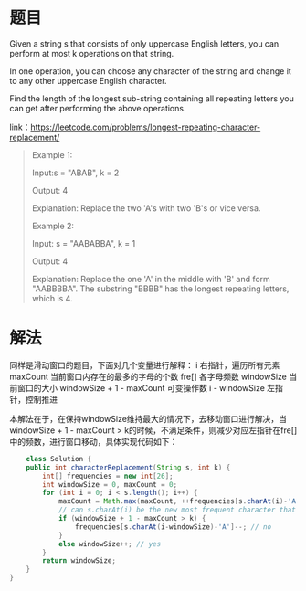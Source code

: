 # 题目
Given a string s that consists of only uppercase English letters, you can perform at most k operations on that string.

In one operation, you can choose any character of the string and change it to any other uppercase English character.

Find the length of the longest sub-string containing all repeating letters you can get after performing the above operations.

link：https://leetcode.com/problems/longest-repeating-character-replacement/
    


> Example 1:
> 
> Input:s = "ABAB", k = 2
> 
>Output: 4
>
>Explanation:
Replace the two 'A's with two 'B's or vice versa.
> 
>Example 2:
> 
>Input:
s = "AABABBA", k = 1
> 
>Output:
4
> 
>Explanation:
Replace the one 'A' in the middle with 'B' and form "AABBBBA".
The substring "BBBB" has the longest repeating letters, which is 4.


# 解法
同样是滑动窗口的题目，下面对几个变量进行解释：
i 右指针，遍历所有元素
maxCount 当前窗口内存在的最多的字母的个数
fre[] 各字母频数
windowSize 当前窗口的大小
windowSize + 1 - maxCount 可变操作数
i - windowSize 左指针，控制推进

本解法在于，在保持windowSize维持最大的情况下，去移动窗口进行解决，当windowSize + 1 - maxCount > k的时候，不满足条件，则减少对应左指针在fre[]中的频数，进行窗口移动，具体实现代码如下：
```java
    class Solution {
    public int characterReplacement(String s, int k) {
        int[] frequencies = new int[26];
        int windowSize = 0, maxCount = 0;
        for (int i = 0; i < s.length(); i++) {
            maxCount = Math.max(maxCount, ++frequencies[s.charAt(i)-'A']);
			// can s.charAt(i) be the new most frequent character that could increase window size?
            if (windowSize + 1 - maxCount > k) {
                frequencies[s.charAt(i-windowSize)-'A']--; // no
            }
            else windowSize++; // yes
        }
        return windowSize;
    }
}
```